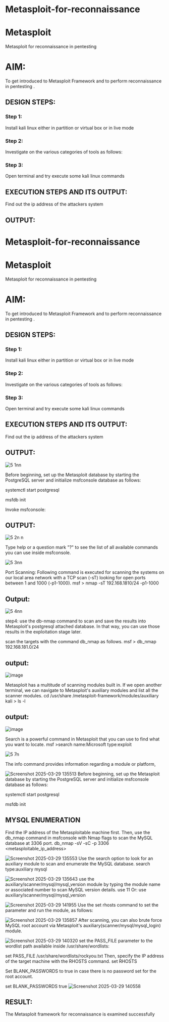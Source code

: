 # Metasploit-for-reconnaissance
# Metasploit
Metasploit for reconnaissance in pentesting

# AIM:

To get introduced to Metasploit Framework and to  perform reconnaissance  in pentesting .

## DESIGN STEPS:

### Step 1:

Install kali linux either in partition or virtual box or in live mode

### Step 2:

Investigate on the various categories of tools as follows:

### Step 3:

Open terminal and try execute some kali linux commands

## EXECUTION STEPS AND ITS OUTPUT:

Find out the ip address of the attackers system
## OUTPUT:
# Metasploit-for-reconnaissance
# Metasploit
Metasploit for reconnaissance in pentesting

# AIM:

To get introduced to Metasploit Framework and to  perform reconnaissance  in pentesting .

## DESIGN STEPS:

### Step 1:

Install kali linux either in partition or virtual box or in live mode

### Step 2:

Investigate on the various categories of tools as follows:

### Step 3:

Open terminal and try execute some kali linux commands

## EXECUTION STEPS AND ITS OUTPUT:

Find out the ip address of the attackers system
## OUTPUT:


![5 1nn](https://github.com/user-attachments/assets/8bd60223-d080-4265-8676-4c95724455c0)


Before beginning, set up the Metasploit database by starting the PostgreSQL server and initialize msfconsole database as follows:

systemctl start postgresql

msfdb init

Invoke msfconsole:
## OUTPUT:
![5 2n n](https://github.com/user-attachments/assets/a1f724ba-bc8f-4ea8-980f-410d16c3d5c5)


Type help or a question mark "?" to see the list of all available commands you can use inside msfconsole.

![5 3nn](https://github.com/user-attachments/assets/bb08085f-09a7-4619-8573-cfdd2feceb3f)

Port Scanning: Following command is executed for scanning the systems on our local area network with a TCP scan (-sT) looking for open ports between 1 and 1000 (-p1-1000). msf > nmap -sT 192.168.1810/24 -p1-1000
## Output:
![5 4nn](https://github.com/user-attachments/assets/783fc97a-b0ff-4b5d-8f11-5499f83b9186)

step4: use the db-nmap command to scan and save the results into Metasploit's postgresql attached database. In that way, you can use those results in the exploitation stage later.

scan the targets with the command db_nmap as follows. msf > db_nmap 192.168.181.0/24
## output:
![image](https://github.com/user-attachments/assets/81eb6a97-05e3-428f-9a25-b1b5f2a4c31c)

Metasploit has a multitude of scanning modules built in. If we open another terminal, we can navigate to Metasploit's auxiliary modules and list all the scanner modules. cd /usr/share /metasploit-framework/modules/auxiliary kali > ls -l
## output:

![image](https://github.com/user-attachments/assets/78d0b1a5-c452-4c76-aa85-82d0b879e258)

Search is a powerful command in Metasploit that you can use to find what you want to locate. msf >search name:Microsoft type:exploit

![5 7n](https://github.com/user-attachments/assets/e428e346-7c96-4735-9813-463e5c80635f)

The info command provides information regarding a module or platform,


![Screenshot 2025-03-29 135513](https://github.com/user-attachments/assets/889ca7ab-1545-43ea-b8ae-5fcf31fb04d1)
Before beginning, set up the Metasploit database by starting the PostgreSQL server and initialize msfconsole database as follows:

systemctl start postgresql

msfdb init
## MYSQL ENUMERATION
Find the IP address of the Metasploitable machine first. Then, use the db_nmap command in msfconsole with Nmap flags to scan the MySQL database at 3306 port. db_nmap -sV -sC -p 3306 <metasploitable_ip_address>

![Screenshot 2025-03-29 135553](https://github.com/user-attachments/assets/a57bb53c-9834-4bbd-8901-40cee27a069f)
Use the search option to look for an auxiliary module to scan and enumerate the MySQL database. search type:auxiliary mysql

![Screenshot 2025-03-29 135643](https://github.com/user-attachments/assets/8be25a44-fb5d-43a4-b84b-5695e60dc507)
use the auxiliary/scanner/mysql/mysql_version module by typing the module name or associated number to scan MySQL version details. use 11 Or: use auxiliary/scanner/mysql/mysql_version


![Screenshot 2025-03-29 141955](https://github.com/user-attachments/assets/aea21e20-e746-43aa-9e52-ccc5ae294a4b)
Use the set rhosts command to set the parameter and run the module, as follows:


![Screenshot 2025-03-29 135857](https://github.com/user-attachments/assets/e290776a-b601-47ce-89c7-a78285a53197)
After scanning, you can also brute force MySQL root account via Metasploit's auxiliary(scanner/mysql/mysql_login) module.

![Screenshot 2025-03-29 140320](https://github.com/user-attachments/assets/150b91f6-6bd8-4d3c-9d20-900305a1f513)
set the PASS_FILE parameter to the wordlist path available inside /usr/share/wordlists:

set PASS_FILE /usr/share/wordlists/rockyou.txt Then, specify the IP address of the target machine with the RHOSTS command. set RHOSTS

Set BLANK_PASSWORDS to true in case there is no password set for the root account.

set BLANK_PASSWORDS true
![Screenshot 2025-03-29 140558](https://github.com/user-attachments/assets/0e53633f-bf22-4d6a-b3b0-efc1e66dcf2f)


## RESULT:
The Metasploit framework for reconnaissance is  examined successfully


